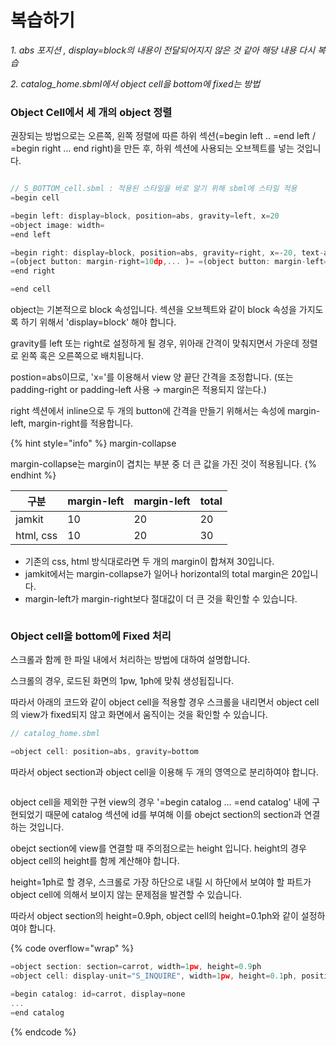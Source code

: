 # 복습하기

_1. abs 포지션 , display=block의 내용이 전달되어지지 않은 것 같아 해당 내용 다시 복습_

_2. catalog\_home.sbml에서 object cell을 bottom에 fixed는 방법_

### Object Cell에서 세 개의 object 정렬

권장되는 방법으로는 오른쪽, 왼쪽 정렬에 따른 하위 섹션(=begin left .. =end left / =begin right … end right)을 만든 후, 하위 섹션에 사용되는 오브젝트를 넣는 것입니다.

<figure><img src="images/image (4).png" alt=""><figcaption></figcaption></figure>

```javascript
// S_BOTTOM_cell.sbml : 적용된 스타일을 바로 알기 위해 sbml에 스타일 적용
=begin cell

=begin left: display=block, position=abs, gravity=left, x=20
=object image: width=
=end left

=begin right: display=block, position=abs, gravity=right, x=-20, text-align=right
=(object button: margin-right=10dp,... )= =(object button: margin-left=20dp, ...)=
=end right

=end cell
```

object는 기본적으로 block 속성입니다. 섹션을 오브젝트와 같이 block 속성을 가지도록 하기 위해서 'display=block' 해야 합니다.

gravity를 left 또는 right로 설정하게 될 경우, 위아래 간격이 맞춰지면서 가운데 정렬로 왼쪽 혹은 오른쪽으로 배치됩니다.

postion=abs이므로, 'x='를 이용해서 view 양 끝단 간격을 조정합니다. (또는 padding-right or padding-left 사용 → margin은 적용되지 않는다.)

right 섹션에서 inline으로 두 개의 button에 간격을 만들기 위해서는 속성에 margin-left, margin-right를 적용합니다.

{% hint style="info" %}
margin-collapse

margin-collapse는 margin이 겹치는 부분 중 더 큰 값을 가진 것이 적용됩니다.
{% endhint %}

| 구분        | margin-left | margin-left | total |
| --------- | ----------- | ----------- | ----- |
| jamkit    | 10          | 20          | 20    |
| html, css | 10          | 20          | 30    |

* 기존의 css, html 방식대로라면 두 개의 margin이 합쳐져 30입니다.
* jamkit에서는 margin-collapse가 일어나 horizontal의 total margin은 20입니다.
* margin-left가 margin-right보다 절대값이 더 큰 것을 확인할 수 있습니다.

<figure><img src="images/image (32).png" alt=""><figcaption></figcaption></figure>

### Object cell을 bottom에 Fixed 처리

스크롤과 함께 한 파일 내에서 처리하는 방법에 대하여 설명합니다.

스크롤의 경우, 로드된 화면의 1pw, 1ph에 맞춰 생성됩집니다.

따라서 아래의 코드와 같이 object cell을 적용할 경우 스크롤을 내리면서 object cell의 view가 fixed되지 않고 화면에서 움직이는 것을 확인할 수 있습니다.

```javascript
// catalog_home.sbml

=object cell: position=abs, gravity=bottom
```

따라서 object section과 object cell을 이용해 두 개의 영역으로 분리하여야 합니다.

<figure><img src="images/image (14).png" alt=""><figcaption></figcaption></figure>

object cell을 제외한 구현 view의 경우 '=begin catalog … =end catalog' 내에 구현되었기 때문에 catalog 섹션에 id를 부여해 이를 obejct section의 section과 연결하는 것입니다.

obejct section에 view를 연결할 때 주의점으로는 height 입니다. height의 경우 object cell의 height를 함께 계산해야 합니다.

height=1ph로 할 경우, 스크롤로 가장 하단으로 내릴 시 하단에서 보여야 할 파트가 object cell에 의해서 보이지 않는 문제점을 발견할 수 있습니다.

따라서 object section의 height=0.9ph, object cell의 height=0.1ph와 같이 설정하여야 합니다.

{% code overflow="wrap" %}
```javascript
=object section: section=carrot, width=1pw, height=0.9ph
=object cell: display-unit="S_INQUIRE", width=1pw, height=0.1ph, position=abs, gravity=bottom

=begin catalog: id=carrot, display=none
...
=end catalog
```
{% endcode %}
